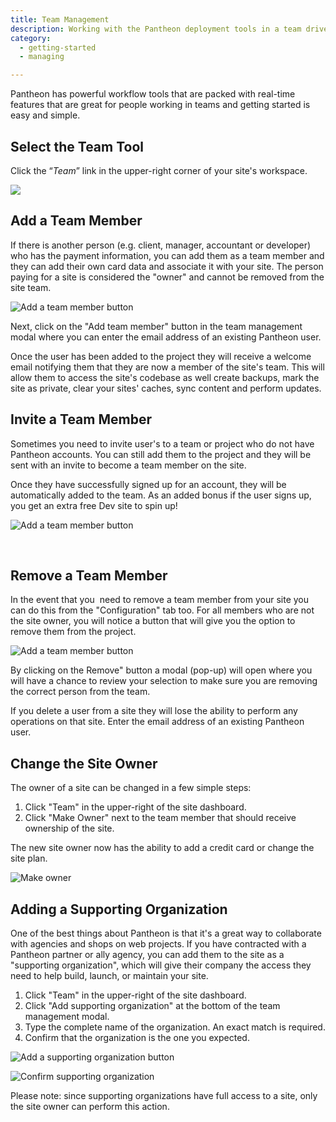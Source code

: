 ```yaml
---
title: Team Management
description: Working with the Pantheon deployment tools in a team driven environment.
category:
  - getting-started
  - managing

---
```


Pantheon has powerful workflow tools that are packed with real-time features that are great for people working in teams and getting started is easy and simple.

## Select the Team Tool

Click the “_Team_” link in the upper-right corner of your site's workspace.

![](https://www.getpantheon.com/sites/default/files/docs/desk_images/297812)

## Add a Team Member

If there is another person (e.g. client, manager, accountant or developer) who has the payment information, you can add them as a team member and they can add their own card data and associate it with your site. The person paying for a site is considered the "owner" and cannot be removed from the site team.


 ![Add a team member button](https://www.getpantheon.com/sites/default/files/docs/desk_images/87612)

Next, click on the "Add team member" button in the team management modal where you can enter the email address of an existing Pantheon user.



Once the user has been added to the project they will receive a welcome email notifying them that they are now a member of the site's team. This will allow them to access the site's codebase as well create backups, mark the site as private, clear your sites' caches, sync content and perform updates.

## Invite a Team Member

Sometimes you need to invite user's to a team or project who do not have Pantheon accounts. You can still add them to the project and they will be sent with an invite to become a team member on the site.

Once they have successfully signed up for an account, they will be automatically added to the team. As an added bonus if the user signs up, you get an extra free Dev site to spin up!

![Add a team member button](https://www.getpantheon.com/sites/default/files/docs/desk_images/87611)

 

## Remove a Team Member

In the event that you  need to remove a team member from your site you can do this from the "Configuration" tab too. For all members who are not the site owner, you will notice a button that will give you the option to remove them from the project.

 ![Add a team member button](https://www.getpantheon.com/sites/default/files/docs/desk_images/87604)

By clicking on the Remove" button a modal (pop-up) will open where you will have a chance to review your selection to make sure you are removing the correct person from the team.

If you delete a user from a site they will lose the ability to perform any operations on that site. Enter the email address of an existing Pantheon user.

## Change the Site Owner

The owner of a site can be changed in a few simple steps:

1. ​Click "Team" in the upper-right of the site dashboard.
2. Click "Make Owner" next to the team member that should receive ownership of the site.

The new site owner now has the ability to add a credit card or change the site plan.


 ![Make owner](https://www.getpantheon.com/sites/default/files/docs/desk_images/278835)


## Adding a Supporting Organization

One of the best things about Pantheon is that it's a great way to collaborate with agencies and shops on web projects. If you have contracted with a Pantheon partner or ally agency, you can add them to the site as a "supporting organization", which will give their company the access they need to help build, launch, or maintain your site.

1. Click "Team" in the upper-right of the site dashboard.
2. Click "Add supporting organization" at the bottom of the team management modal.
3. Type the complete name of the organization. An exact match is required.
4. Confirm that the organization is the one you expected.

 ![Add a supporting organization button](/docs/assets/images/multi_org1.jpg)

 ![Confirm supporting organization](/docs/assets/images/multi_org2.jpg)

Please note: since supporting organizations have full access to a site, only the site owner can perform this action.
